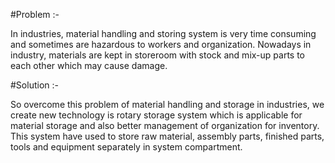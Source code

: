 #Problem :- 

In industries, material handling and storing system is very time consuming and sometimes are hazardous to workers and organization. 
Nowadays in industry, materials are kept in storeroom with stock and mix-up parts to each other which may cause damage.

#Solution :- 

So overcome this problem of material handling and storage in industries, we create new technology is rotary storage system which is
applicable for material storage and also better management of organization for inventory.
This system have used to store raw material, assembly parts, finished parts, tools and equipment separately in system compartment.
